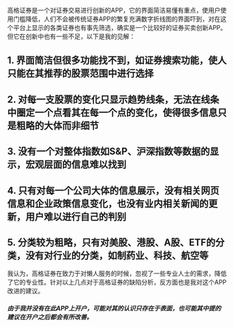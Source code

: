 
高格证券是一个对证券交易进行创新的APP，它的界面简洁易懂有重点，使用户使用门槛降低，人们不会被传统证券APP的繁复充满数字折线图的界面吓到，对在这个平台上显示的各类证券也有事先筛选，确实是一个比较好的证券买卖创新APP。
但它在创新中也有一些不足，以下是我的见解：

## 1. 界面简洁但很多功能找不到，如证券搜索功能，使人只能在其推荐的股票范围中进行选择
## 2. 对每一支股票的变化只显示趋势线条，无法在线条中圈定一个点看其在每一个点的变化，使得很多信息只是粗略的大体而非细节
## 3. 没有一个对整体指数如S&P、沪深指数等数据的显示，宏观层面的信息难以找到
## 4. 只有对每一个公司大体的信息展示，没有相关网页信息和企业政策信息变化，也没有业内相关新闻的更新，用户难以进行自己的判别
## 5. 分类较为粗略，只有对美股、港股、A股、ETF的分类，没有对行业的分类，如制药业、科技、航空等

我认为，高格证券在致力于对懒人服务的时候，忽视了一些专业人士的需求，降低了它的专业性。针对以上几点对于高格证券的缺陷分析，反方面也是我对这个APP改进的建议。
##### 由于我并没有在此APP上开户，可能对其的认识只存在于表面，也可能其中提的建议在开户之后都会有所改善。
